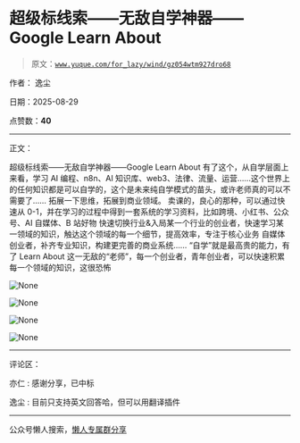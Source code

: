 # 超级标线索——无敌自学神器——Google Learn About

> 原文：[`www.yuque.com/for_lazy/wind/gz054wtm927dro68`](https://www.yuque.com/for_lazy/wind/gz054wtm927dro68)

作者： 逸尘

日期：2025-08-29

点赞数：**40**

* * *

正文：

超级标线索——无敌自学神器——Google Learn About
有了这个，从自学层面上来看，学习 AI 编程、n8n、AI 知识库、web3、法律、流量、运营……这个世界上的任何知识都是可以自学的，这个是未来纯自学模式的苗头，或许老师真的可以不需要了……
拓展一下思维，拓展到商业领域。
卖课的，良心的那种，可以通过快速从 0-1，并在学习的过程中得到一套系统的学习资料，比如跨境、小红书、公众号、AI 自媒体、B 站好物
快速切换行业&入局某一个行业的创业者，快速学习某一领域的知识，触达这个领域的每一个细节，提高效率，专注于核心业务
自媒体创业者，补齐专业知识，构建更完善的商业系统…… “自学”就是最高贵的能力，有了 Learn
About 这一无敌的“老师”，每一个创业者，青年创业者，可以快速积累每一个领域的知识，这很恐怖

![](img/9bd01eb756be7b32b5951ab4e79a2d4d.png "None")

![](img/26de96137d52ed807c2288c3a60ee47f.png "None")

![](img/2b353a90000303b8dc37718a12e51a30.png "None")

![](img/cd40cc871886eabea48bd3de3d8ddf70.png "None")

* * *

评论区：

亦仁 : 感谢分享，已中标

逸尘 : 目前只支持英文回答哈，但可以用翻译插件

* * *

公众号懒人搜索，[懒人专属群分享](https://lazybook.fun/#/blog/group)